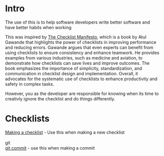 
# Intro
The use of this is to help software developers write better software and have better habits when working

This was inspired by <a href="https://a.co/d/9DpHQHJ">The Checklist Manifesto</a>, which is a book by Atul 
Gawande that highlights the power of checklists in improving performance and reducing errors. Gawande argues 
that even experts can benefit from using checklists to ensure consistency and enhance teamwork. He provides 
examples from various industries, such as medicine and aviation, to demonstrate how checklists can save lives 
and improve outcomes. The book emphasizes the importance of simplicity, standardization, and communication in 
checklist design and implementation. Overall, it advocates for the systematic use of checklists to enhance 
productivity and safety in complex tasks.

However, you as the developer are responsible for knowing when its time to creativly ignore the checklist and 
do things differently.

# Checklists
<a href='..\checklists\making_a_checklist.txt'>Making a checklist</a> - Use this when making a new checklist<br>
<br>
git<br>
	<a href='..\checklists\git\git_commit.txt'>git commit</a> - use this when making a commit<br>
<br>
